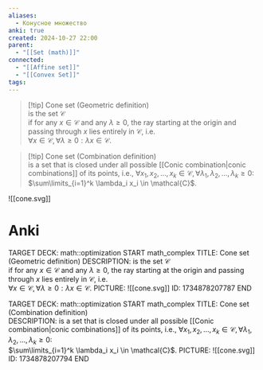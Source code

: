 ```yaml
---
aliases:
  - Конусное множество
anki: true
created: 2024-10-27 22:00
parent:
  - "[[Set (math)]]"
connected:
  - "[[Affine set]]"
  - "[[Convex Set]]"
tags:
---
```


> [!tip] Cone set (Geometric definition)  
is the set $\mathcal{C}$  
if for any $x \in \mathcal{C}$ and any $\lambda \geq 0$, the ray starting at the origin and passing through $x$ lies entirely in $\mathcal{C}$, i.e.  
$\forall x \in \mathcal{C}, \forall \lambda \geq 0: \lambda x \in \mathcal{C}$.

> [!tip] Cone set (Combination definition)  
is a set that is closed under all possible [[Conic combination|conic combinations]] of its points, i.e., 
$\forall x_1, x_2, \ldots, x_k \in \mathcal{C}, \forall \lambda_1, \lambda_2, \ldots, \lambda_k \geq 0$:  
$\sum\limits_{i=1}^k \lambda_i x_i \in \mathcal{C}$.

![[cone.svg]]

# Anki
TARGET DECK: math::optimization
START
math_complex
TITLE: Cone set (Geometric definition) 
DESCRIPTION: 
is the set $\mathcal{C}$  
if for any $x \in \mathcal{C}$ and any $\lambda \geq 0$, the ray starting at the origin and passing through $x$ lies entirely in $\mathcal{C}$, i.e.  
$\forall x \in \mathcal{C}, \forall \lambda \geq 0: \lambda x \in \mathcal{C}$.
PICTURE: ![[cone.svg]]
ID: 1734878207787
END

TARGET DECK: math::optimization 
START
math_complex
TITLE: Cone set (Combination definition)  
DESCRIPTION: 
is a set that is closed under all possible [[Conic combination|conic combinations]] of its points, i.e., 
$\forall x_1, x_2, \ldots, x_k \in \mathcal{C}, \forall \lambda_1, \lambda_2, \ldots, \lambda_k \geq 0$:  
$\sum\limits_{i=1}^k \lambda_i x_i \in \mathcal{C}$.
PICTURE: ![[cone.svg]]
ID: 1734878207794
END